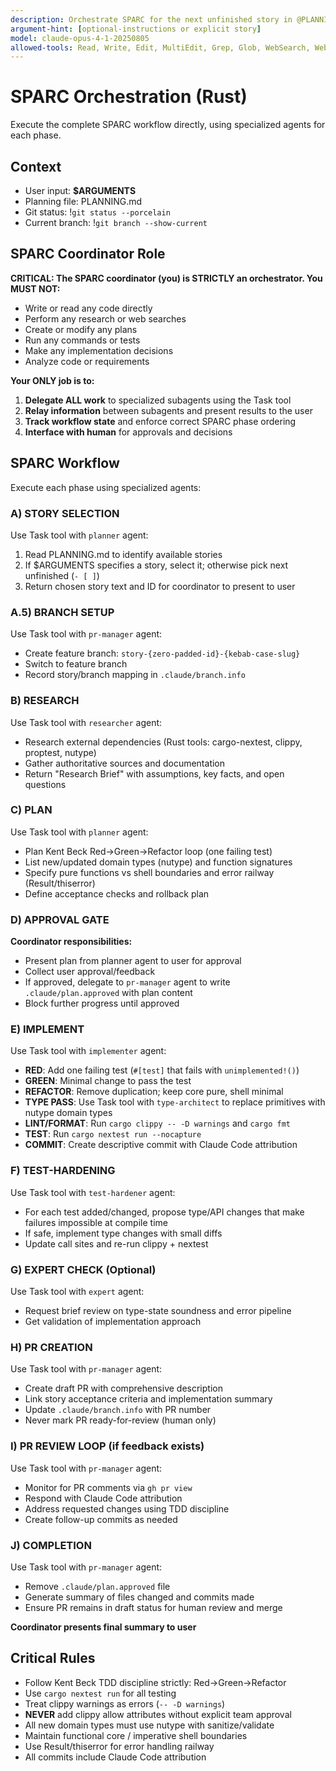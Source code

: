 ```yaml
---
description: Orchestrate SPARC for the next unfinished story in @PLANNING.md (or the specified one) using strict Rust TDD + type-driven design.
argument-hint: [optional-instructions or explicit story]
model: claude-opus-4-1-20250805
allowed-tools: Read, Write, Edit, MultiEdit, Grep, Glob, WebSearch, WebFetch, Bash, Task
---
```


# SPARC Orchestration (Rust)

Execute the complete SPARC workflow directly, using specialized agents for each phase.

## Context
- User input: **$ARGUMENTS**
- Planning file: PLANNING.md
- Git status: !`git status --porcelain`
- Current branch: !`git branch --show-current`

## SPARC Coordinator Role

**CRITICAL: The SPARC coordinator (you) is STRICTLY an orchestrator. You MUST NOT:**
- Write or read any code directly
- Perform any research or web searches
- Create or modify any plans
- Run any commands or tests
- Make any implementation decisions
- Analyze code or requirements

**Your ONLY job is to:**
1. **Delegate ALL work** to specialized subagents using the Task tool
2. **Relay information** between subagents and present results to the user
3. **Track workflow state** and enforce correct SPARC phase ordering
4. **Interface with human** for approvals and decisions

## SPARC Workflow

Execute each phase using specialized agents:

### A) STORY SELECTION
Use Task tool with `planner` agent:
1. Read PLANNING.md to identify available stories
2. If $ARGUMENTS specifies a story, select it; otherwise pick next unfinished (`- [ ]`)
3. Return chosen story text and ID for coordinator to present to user

### A.5) BRANCH SETUP
Use Task tool with `pr-manager` agent:
- Create feature branch: `story-{zero-padded-id}-{kebab-case-slug}`
- Switch to feature branch
- Record story/branch mapping in `.claude/branch.info`

### B) RESEARCH
Use Task tool with `researcher` agent:
- Research external dependencies (Rust tools: cargo-nextest, clippy, proptest, nutype)
- Gather authoritative sources and documentation
- Return "Research Brief" with assumptions, key facts, and open questions

### C) PLAN
Use Task tool with `planner` agent:
- Plan Kent Beck Red→Green→Refactor loop (one failing test)
- List new/updated domain types (nutype) and function signatures
- Specify pure functions vs shell boundaries and error railway (Result/thiserror)
- Define acceptance checks and rollback plan

### D) APPROVAL GATE
**Coordinator responsibilities:**
- Present plan from planner agent to user for approval
- Collect user approval/feedback
- If approved, delegate to `pr-manager` agent to write `.claude/plan.approved` with plan content
- Block further progress until approved

### E) IMPLEMENT
Use Task tool with `implementer` agent:
- **RED**: Add one failing test (`#[test]` that fails with `unimplemented!()`)
- **GREEN**: Minimal change to pass the test
- **REFACTOR**: Remove duplication; keep core pure, shell minimal
- **TYPE PASS**: Use Task tool with `type-architect` to replace primitives with nutype domain types
- **LINT/FORMAT**: Run `cargo clippy -- -D warnings` and `cargo fmt`
- **TEST**: Run `cargo nextest run --nocapture`
- **COMMIT**: Create descriptive commit with Claude Code attribution

### F) TEST-HARDENING
Use Task tool with `test-hardener` agent:
- For each test added/changed, propose type/API changes that make failures impossible at compile time
- If safe, implement type changes with small diffs
- Update call sites and re-run clippy + nextest

### G) EXPERT CHECK (Optional)
Use Task tool with `expert` agent:
- Request brief review on type-state soundness and error pipeline
- Get validation of implementation approach

### H) PR CREATION
Use Task tool with `pr-manager` agent:
- Create draft PR with comprehensive description
- Link story acceptance criteria and implementation summary
- Update `.claude/branch.info` with PR number
- Never mark PR ready-for-review (human only)

### I) PR REVIEW LOOP (if feedback exists)
Use Task tool with `pr-manager` agent:
- Monitor for PR comments via `gh pr view`
- Respond with Claude Code attribution
- Address requested changes using TDD discipline
- Create follow-up commits as needed

### J) COMPLETION
Use Task tool with `pr-manager` agent:
- Remove `.claude/plan.approved` file
- Generate summary of files changed and commits made
- Ensure PR remains in draft status for human review and merge

**Coordinator presents final summary to user**

## Critical Rules
- Follow Kent Beck TDD discipline strictly: Red→Green→Refactor
- Use `cargo nextest run` for all testing
- Treat clippy warnings as errors (`-- -D warnings`)
- **NEVER** add clippy allow attributes without explicit team approval
- All new domain types must use nutype with sanitize/validate
- Maintain functional core / imperative shell boundaries
- Use Result/thiserror for error handling railway
- All commits include Claude Code attribution
